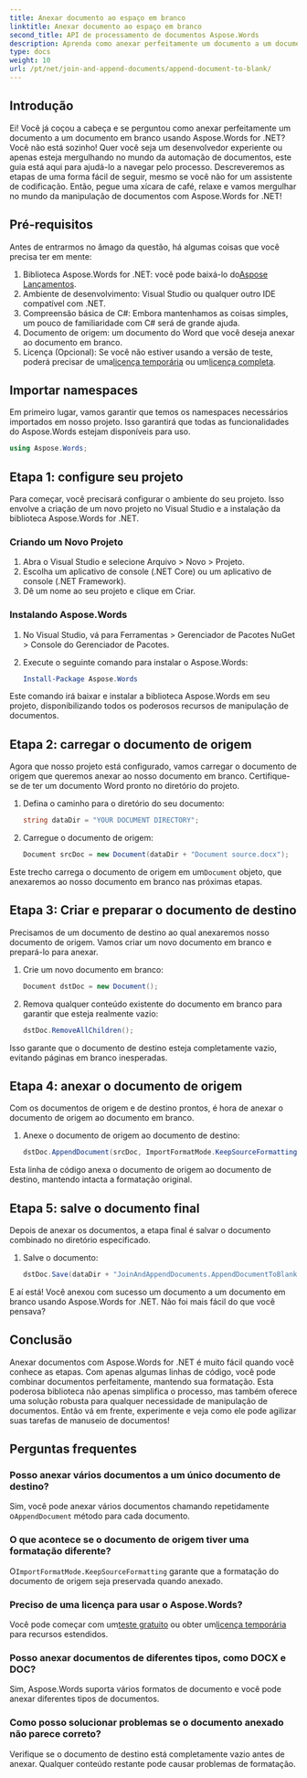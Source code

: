 ```yaml
---
title: Anexar documento ao espaço em branco
linktitle: Anexar documento ao espaço em branco
second_title: API de processamento de documentos Aspose.Words
description: Aprenda como anexar perfeitamente um documento a um documento em branco usando Aspose.Words for .NET. Guia passo a passo, trechos de código e perguntas frequentes incluídas.
type: docs
weight: 10
url: /pt/net/join-and-append-documents/append-document-to-blank/
---
```

## Introdução

Ei! Você já coçou a cabeça e se perguntou como anexar perfeitamente um documento a um documento em branco usando Aspose.Words for .NET? Você não está sozinho! Quer você seja um desenvolvedor experiente ou apenas esteja mergulhando no mundo da automação de documentos, este guia está aqui para ajudá-lo a navegar pelo processo. Descreveremos as etapas de uma forma fácil de seguir, mesmo se você não for um assistente de codificação. Então, pegue uma xícara de café, relaxe e vamos mergulhar no mundo da manipulação de documentos com Aspose.Words for .NET!

## Pré-requisitos

Antes de entrarmos no âmago da questão, há algumas coisas que você precisa ter em mente:

1.  Biblioteca Aspose.Words for .NET: você pode baixá-lo do[Aspose Lançamentos](https://releases.aspose.com/words/net/).
2. Ambiente de desenvolvimento: Visual Studio ou qualquer outro IDE compatível com .NET.
3. Compreensão básica de C#: Embora mantenhamos as coisas simples, um pouco de familiaridade com C# será de grande ajuda.
4. Documento de origem: um documento do Word que você deseja anexar ao documento em branco.
5.  Licença (Opcional): Se você não estiver usando a versão de teste, poderá precisar de uma[licença temporária](https://purchase.aspose.com/temporary-license/) ou um[licença completa](https://purchase.aspose.com/buy).

## Importar namespaces

Em primeiro lugar, vamos garantir que temos os namespaces necessários importados em nosso projeto. Isso garantirá que todas as funcionalidades do Aspose.Words estejam disponíveis para uso.

```csharp
using Aspose.Words;
```

## Etapa 1: configure seu projeto

Para começar, você precisará configurar o ambiente do seu projeto. Isso envolve a criação de um novo projeto no Visual Studio e a instalação da biblioteca Aspose.Words for .NET.

### Criando um Novo Projeto

1. Abra o Visual Studio e selecione Arquivo > Novo > Projeto.
2. Escolha um aplicativo de console (.NET Core) ou um aplicativo de console (.NET Framework).
3. Dê um nome ao seu projeto e clique em Criar.

### Instalando Aspose.Words

1. No Visual Studio, vá para Ferramentas > Gerenciador de Pacotes NuGet > Console do Gerenciador de Pacotes.
2. Execute o seguinte comando para instalar o Aspose.Words:

   ```powershell
   Install-Package Aspose.Words
   ```

Este comando irá baixar e instalar a biblioteca Aspose.Words em seu projeto, disponibilizando todos os poderosos recursos de manipulação de documentos.

## Etapa 2: carregar o documento de origem

Agora que nosso projeto está configurado, vamos carregar o documento de origem que queremos anexar ao nosso documento em branco. Certifique-se de ter um documento Word pronto no diretório do projeto.

1. Defina o caminho para o diretório do seu documento:

   ```csharp
   string dataDir = "YOUR DOCUMENT DIRECTORY";
   ```

2. Carregue o documento de origem:

   ```csharp
   Document srcDoc = new Document(dataDir + "Document source.docx");
   ```

 Este trecho carrega o documento de origem em um`Document` objeto, que anexaremos ao nosso documento em branco nas próximas etapas.

## Etapa 3: Criar e preparar o documento de destino

Precisamos de um documento de destino ao qual anexaremos nosso documento de origem. Vamos criar um novo documento em branco e prepará-lo para anexar.

1. Crie um novo documento em branco:

   ```csharp
   Document dstDoc = new Document();
   ```

2. Remova qualquer conteúdo existente do documento em branco para garantir que esteja realmente vazio:

   ```csharp
   dstDoc.RemoveAllChildren();
   ```

Isso garante que o documento de destino esteja completamente vazio, evitando páginas em branco inesperadas.

## Etapa 4: anexar o documento de origem

Com os documentos de origem e de destino prontos, é hora de anexar o documento de origem ao documento em branco.

1. Anexe o documento de origem ao documento de destino:

   ```csharp
   dstDoc.AppendDocument(srcDoc, ImportFormatMode.KeepSourceFormatting);
   ```

Esta linha de código anexa o documento de origem ao documento de destino, mantendo intacta a formatação original.

## Etapa 5: salve o documento final

Depois de anexar os documentos, a etapa final é salvar o documento combinado no diretório especificado.

1. Salve o documento:

   ```csharp
   dstDoc.Save(dataDir + "JoinAndAppendDocuments.AppendDocumentToBlank.docx");
   ```

E aí está! Você anexou com sucesso um documento a um documento em branco usando Aspose.Words for .NET. Não foi mais fácil do que você pensava?

## Conclusão

Anexar documentos com Aspose.Words for .NET é muito fácil quando você conhece as etapas. Com apenas algumas linhas de código, você pode combinar documentos perfeitamente, mantendo sua formatação. Esta poderosa biblioteca não apenas simplifica o processo, mas também oferece uma solução robusta para qualquer necessidade de manipulação de documentos. Então vá em frente, experimente e veja como ele pode agilizar suas tarefas de manuseio de documentos!

## Perguntas frequentes

### Posso anexar vários documentos a um único documento de destino?

Sim, você pode anexar vários documentos chamando repetidamente o`AppendDocument` método para cada documento.

### O que acontece se o documento de origem tiver uma formatação diferente?

 O`ImportFormatMode.KeepSourceFormatting` garante que a formatação do documento de origem seja preservada quando anexado.

### Preciso de uma licença para usar o Aspose.Words?

 Você pode começar com um[teste gratuito](https://releases.aspose.com/) ou obter um[licença temporária](https://purchase.aspose.com/temporary-license/) para recursos estendidos.

### Posso anexar documentos de diferentes tipos, como DOCX e DOC?

Sim, Aspose.Words suporta vários formatos de documento e você pode anexar diferentes tipos de documentos.

### Como posso solucionar problemas se o documento anexado não parece correto?

Verifique se o documento de destino está completamente vazio antes de anexar. Qualquer conteúdo restante pode causar problemas de formatação.